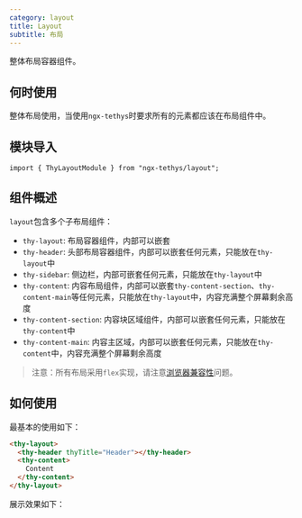 ```yaml
---
category: layout
title: Layout
subtitle: 布局
---
```


<div class="dg-alert dg-alert-info">整体布局容器组件。</div>

## 何时使用
整体布局使用，当使用`ngx-tethys`时要求所有的元素都应该在布局组件中。

## 模块导入
```
import { ThyLayoutModule } from "ngx-tethys/layout";
```
## 组件概述
`layout`包含多个子布局组件：
- `thy-layout`: 布局容器组件，内部可以嵌套
- `thy-header`: 头部布局容器组件，内部可以嵌套任何元素，只能放在`thy-layout`中
- `thy-sidebar`: 侧边栏，内部可嵌套任何元素，只能放在`thy-layout`中
- `thy-content`: 内容布局组件，内部可以嵌套`thy-content-section`、`thy-content-main`等任何元素，只能放在`thy-layout`中，内容充满整个屏幕剩余高度
- `thy-content-section`: 内容块区域组件，内部可以嵌套任何元素，只能放在`thy-content`中
- `thy-content-main`: 内容主区域，内部可以嵌套任何元素，只能放在`thy-content`中，内容充满整个屏幕剩余高度

> 注意：所有布局采用`flex`实现，请注意<a href="http://caniuse.com/#search=flex" target="_blank">浏览器兼容性</a>问题。

## 如何使用
最基本的使用如下：

```html
<thy-layout>
  <thy-header thyTitle="Header"></thy-header>
  <thy-content>
    Content
  </thy-content>
</thy-layout>
```

展示效果如下：
<example name="thy-layout-basic-example" />
